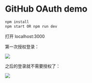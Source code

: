 # GitHub OAuth demo

```bash
npm install
npm start OR npm run dev
```

打开 localhost:3000

第一次授权登录：

![](https://ws2.sinaimg.cn/large/006lOxA2gy1fuhh8jr8bfg313l0kwdjg)

之后的登录就不需要授权了：

![](https://ws2.sinaimg.cn/large/006lOxA2gy1fuhh8ydz36g313l0kwdh3)
